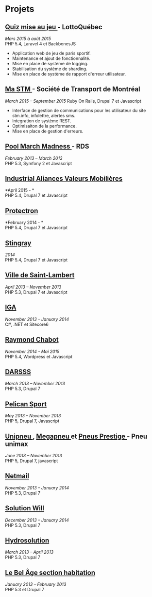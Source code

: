 # Projets

## [ Quiz mise au jeu ](http://quiz.miseojeu.com/fr) - LottoQuébec  
*Mars 2015 à août 2015*  
PHP 5.4, Laravel 4 et BackbonesJS  

- Application web de jeu de paris sportif.
- Maintenance et ajout de fonctionnalité.
- Mise en place de système de logging.
- Stabilisation du système de sharding.
- Mise en place de système de rapport d'erreur utilisateur.

## [ Ma STM ](https://www.stm.info/en/ma-stm) - Société de Transport de Montréal
*March 2015 – September 2015*
Ruby On Rails, Drupal 7 et Javascript  

- Interface de gestion de communications pour les utilisateur du site stm.info, infolettre, alertes sms.
- Integration de système REST.
- Optimisaiton de la performance.
- Mise en place de gestion d'erreurs.

## [ Pool March Madness ](http://www.rds.ca/basketball/march-madness/pool) - RDS
*February 2013 – March 2013*  
PHP 5.3, Symfony 2 et Javascript



## [ Industrial Aliances Valeurs Mobilières ](https://www.iavaleursmobilieres.ca/)
*April 2015 - *  
PHP 5.4, Drupal 7 et Javascript

## [ Protectron ](http://www.protectron.com/)
*February 2014 - *  
PHP 5.4, Drupal 7 et Javascript

## [ Stingray ](http://www.stingray.com/)
*2014*  
PHP 5.4, Drupal 7 et Javascript

## [ Ville de Saint-Lambert ](http://www.saint-lambert.ca/)
*April 2013 – November 2013*  
PHP 5.3, Drupal 7 et Javascript

## [ IGA ](https://www.iga.net/)
*November 2013 – January 2014*  
C#, .NET et Sitecore6

## [ Raymond Chabot ](https://www.raymondchabot.com/)
*November 2014 - Mai 2015*  
PHP 5.4, Wordpress et Javascript  

## [ DARSSS ](https://www.darsss.ca/)
*March 2013 – November 2013*  
PHP 5.3, Drupal 7

## [ Pelican Sport ](http://www.pelicansport.com/)
*May 2013 – November 2013*  
PHP 5, Drupal 7, Javascript

## [ Unipneu ](http://www.unipneu.com/),  [ Megapneu ](http://www.megapneu.ca/) et [ Pneus Prestige ](http://pneusprestige.ca/) - Pneu unimax
*June 2013 – November 2013*  
PHP 5, Drupal 7, javascript

## [ Netmail ](https://www.netmail.com/)
*November 2013 – January 2014*  
PHP 5.3, Drupal 7

## [ Solution Will ](http://www.solutionswill.com/en)
*December 2013 – January 2014*  
PHP 5.3, Drupal 7  

## [ Hydrosolution ](https://www.hydrosolution.com/en/)
*March 2013 – April 2013*  
PHP 5.3, Drupal 7  

## [ Le Bel Âge section habitation ](https://www.lebelage.ca/guide-habitation/annonces)
*January 2013 – February 2013*  
PHP 5.3 et  Drupal 7  



